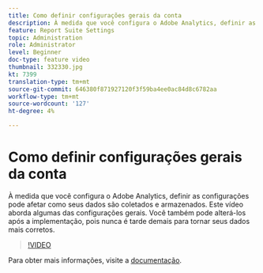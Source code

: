 ```yaml
---
title: Como definir configurações gerais da conta
description: À medida que você configura o Adobe Analytics, definir as configurações pode afetar como seus dados são coletados e armazenados. Este vídeo aborda algumas das configurações gerais. Você também pode alterá-los após a implementação, pois nunca é tarde demais para tornar seus dados mais corretos.
feature: Report Suite Settings
topic: Administration
role: Administrator
level: Beginner
doc-type: feature video
thumbnail: 332330.jpg
kt: 7399
translation-type: tm+mt
source-git-commit: 646380f871927120f3f59ba4ee0ac84d8c6782aa
workflow-type: tm+mt
source-wordcount: '127'
ht-degree: 4%

---
```



# Como definir configurações gerais da conta

À medida que você configura o Adobe Analytics, definir as configurações pode afetar como seus dados são coletados e armazenados. Este vídeo aborda algumas das configurações gerais. Você também pode alterá-los após a implementação, pois nunca é tarde demais para tornar seus dados mais corretos.

>[!VIDEO](https://video.tv.adobe.com/v/332330/?quality=12&learn=on)

Para obter mais informações, visite a [documentação](https://experienceleague.adobe.com/docs/analytics/admin/admin-tools/general-acct-settings-admin.html?lang=en#admin-tools).
